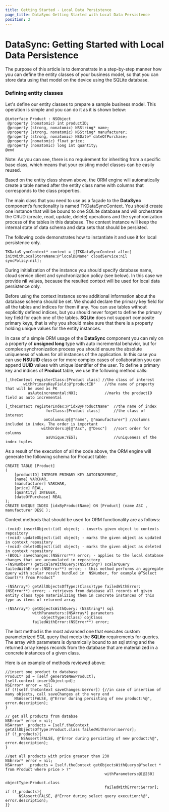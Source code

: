 ```yaml
---
title: Getting Started - Local Data Persistence
page_title: DataSync Getting Started with Local Data Persistence
position: 2
---
```


# DataSync: Getting Started with Local Data Persistence

The purpose of this article is to demonstrate in a step-by-step manner how you can define the entity classes of your business model, so that you can store data using that model on the device using the SQLite database.


### Defining entity classes


Let's define our entity classes to prepare a sample business model. This operation is simple and you can do it as it is shown below:


	@interface Product : NSObject
	 @property (nonatomic) int productID;
	 @property (strong, nonatomic) NSString* name;
 	 @property (strong, nonatomic) NSString* manufacturer;
 	 @property (strong, nonatomic) NSDate* dateOfPurchase;
	 @property (nonatomic) float price;
 	 @property (nonatomic) long int quantity;
	@end

Note: As you can see, there is no requirement for inheriting from a specific base class, which means that your existing model classes can be easily reused.

Based on the entity class shown above, the ORM engine will automatically create a table named after the entity class name with columns that corresponds to the class properties.


The main class that you need to use as a façade to the **DataSync** component’s functionality is named TKDataSyncContext. You should create one instance that will be bound to one SQLite database and will orchestrate the CRUD (create, read, update, delete) operations and the synchronization process of the tables in this database. The context instance will keep the internal state of data schema and data sets that should be persisted.

The following code demonstrates how to instantiate it and use it for local persistence only.

	TKDataS	yncContext* context = [[TKDataSyncContext alloc] initWithLocalStoreName:@"localDBName" cloudService:nil  syncPolicy:nil];

During initialization of the instance you should specify database name, cloud service client and synchronization policy (see below). In this case we provide **nil** values, because the resulted context will be used for local data persistence only.

Before using the context instance some additional information about the database schema should be set. We should declare the primary key field for all the tables and indices for them if any. You can use tables without explicitly defined indices, but you should never forget to define the primary key field for each one of the tables. **SQLite** does not support composite primary keys, that is why you should make sure that there is a property holding unique values for the entity instances.

In case of a simple ORM usage of the **DataSync** component you can rely on a property of **unsigned long** type with auto incremental behavior, but for complex synchronization process you should ensure the absolute uniqueness of values for all instances of the application. In this case you can use **NSUUID** class or for more complex cases of collaboration you can append **UUID** values with unique identifier of the user. To define a primary key and indices of **Product** table, we use the following method calls:

    [_theContext registerClass:[Product class] //the class of interest
			withPrimaryKeyField:@"productID" 	//the name of property that will be used as PK
			  asAutoincremental:NO]; 			//marks the productID field as auto incremental

    [_theContext registerIndex:@"idxByProductName"  //the name of index
                      forClass:[Product class]		//the class of interest
                     onColumns:@[@"name", @"manufacturer"] //columns included in index. The order is important
                    withOrders:@[@"Asc", @"Desc"]	//sort order for columns
                      asUnique:YES]; 				//uniqueness of the index tuples

As a result of the execution of all the code above, the ORM engine will generate the following schema for Product table:

	CREATE TABLE [Product]
	(
 		[productID] INTEGER PRIMARY KEY AUTOINCREMENT,
	 	[name] VARCHAR,
 		[manufacturer] VARCHAR,
	 	[price] REAL,
 		[quantity] INTEGER,
	 	[dateOfPurchase] REAL
	);
	CREATE UNIQUE INDEX [idxByProductName] ON [Product] (name ASC , manufacturer DESC );

Context methods that should be used for ORM functionality are as follows:

	-(void) insertObject:(id) object; - inserts given object to contexts repository
	-(void) updateObject:(id) object; - marks the given object as updated in context repository
	-(void) deleteObject:(id) object; - marks the given object as deleted in context repository
	-(BOOL) saveChanges:(NSError**) error; - applies to the local database changes that are accumulated in repository
	-(NSNumber*) getScalarWithQuery:(NSString*) scalarQuery failedWithError:(NSError**) error; - this method performs an aggregate query with scalar result bundled in  NSNumber, for example @”Select Count(*) from Product”

	-(NSArray*) getAllObjectsOfType:(Class)type failedWithError:(NSError**) error; - retrieves from database all records of given entity class type materializing them in concrete instances of this type as items of returned array

	-(NSArray*) getObjectsWithQuery: (NSString*) sql
             	withParameters:(NSArray*) parameters
                 	objectType:(Class) objClass
            	failedWithError:(NSError**) error;

The last method is the most advanced one that executes custom parameterized SQL query that meets the **SQLite** requirements for queries. The array with parameters is dynamically bound to an sql string and the returned array keeps records from the database that are materialized in a concrete instances of a given class.

Here is an example of methods reviewed above:

	//insert one product to database
	Product* pd = [self generateNewProduct];
	[self.context insertObject:pd];
	NSError* error = nil;
	if (![self.theContext saveChanges:&error]) {//in case of insertion of many objects, call saveChanges at the very end
	    NSAssert(FALSE, @"Error during persisting of new product:%@", error.description);
	}

	// get all products from databse
	NSError* error = nil;
	NSArray* _products = [self.theContext getAllObjectsOfType:Product.class failedWithError:&error];
	if (!_products){
    	   NSAssert(FALSE, @"Error during persisting of new product:%@", error.description);
	}

	//get all products with price greater than 230
	NSError* error = nil;
	NSArray*  _products = [self.theContext getObjectsWithQuery:@"select * from Product where price > ?"
                                     		 	withParameters:@[@230]
	   				                                 objectType:Product.class
                   					            failedWithError:&error];
	if (!_products){
	      NSAssert(FALSE, @"Error during select query execution:%@", error.description);
	}}
